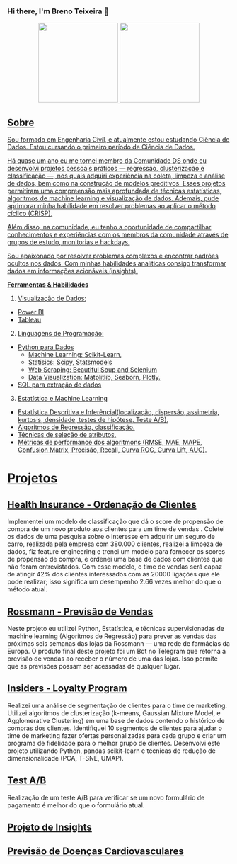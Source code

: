 ### Hi there, I'm Breno Teixeira 👋
<div align="center">
<a href="https://github.com/BrenoTeixeira">
<img height="180em" src="https://github-readme-stats.vercel.app/api?username=BrenoTeixeira&show_icons=true&theme=gruvbox"
/>
<img  height="180em"                                   
src="https://github-readme-stats.vercel.app/api/top-langs/?username=BrenoTeixeira&theme=gruvbox&layout=compact"
/>                      
</div>

## Sobre
Sou formado em Engenharia Civil, e atualmente estou estudando Ciência de Dados. Estou cursando o primeiro período de Ciência de Dados.

Há quase um ano eu me tornei membro da Comunidade DS onde eu desenvolvi projetos pessoais práticos — regressão, clusterização e classificação —, nos quais adquiri experiência na coleta, limpeza e análise de dados, bem como na construção de modelos preditivos. Esses projetos permitiram uma compreensão mais aprofundada de técnicas estatísticas, algoritmos de machine learning e visualização de dados. Ademais, pude aprimorar minha habilidade em resolver problemas ao aplicar o método cíclico (CRISP). 

Além disso, na comunidade, eu tenho a oportunidade de compartilhar conhecimentos e experiências com os membros da comunidade através de grupos de estudo, monitorias e hackdays.

Sou apaixonado por resolver problemas complexos e encontrar padrões ocultos nos dados. Com minhas habilidades analíticas consigo transformar dados em informações acionáveis (insights).


**Ferramentas & Habilidades**

1. Visualização de Dados:
  - Power BI
  - Tableau
    
2. Linguagens de Programação:
  - Python para Dados
    - Machine Learning: Scikit-Learn,
    - Statisics: Scipy, Statsmodels
    - Web Scraping: Beautiful Soup and Selenium
    - Data Visualization: Matplitlib, Seaborn, Plotly.
  - SQL para extração de dados
    
3. Estatística e Machine Learning
  - Estatística Descritiva e Inferêncial(localização, dispersão, assimetria, kurtosis, densidade, testes de hipótese, Teste A/B).
  - Algoritmos de Regressão, classificação.
  - Técnicas de seleção de atributos.
  - Métricas de performance dos algoritmons (RMSE, MAE, MAPE, Confusion Matrix, Precisão, Recall, Curva ROC, Curva Lift, AUC).


# Projetos

## [Health Insurance - Ordenação de Clientes](https://github.com/BrenoTeixeira/health_insurance_ranking)

Implementei um modelo de classificação que dá o score de propensão de compra de um novo produto aos clientes para um time de vendas . Coletei os dados de uma pesquisa sobre o interesse em adquirir um seguro de carro, realizada pela empresa com 380.000  clientes, realizei a limpeza de dados, fiz feature engineering e trenei um modelo para fornecer os scores de propensão de compra, e ordenei uma base de dados com clientes que não foram entrevistados. Com esse modelo, o time de vendas será capaz de atingir 42% dos clientes interessados com as 20000 ligações que ele pode realizar; isso significa um desempenho 2.66 vezes melhor do que o método atual.

## [Rossmann - Previsão de Vendas](https://github.com/BrenoTeixeira/rossman-sales-prediction-project)

Neste projeto eu utilizei Python, Estatística, e técnicas supervisionadas de machine learning (Algoritmos de Regressão) para prever as vendas das próximas seis semanas das lojas da Rossmann — uma rede de farmácias da Europa. O produto final deste projeto foi um Bot no Telegram que retorna a previsão de vendas ao receber o número de uma das lojas. Isso permite que as previsões possam ser acessadas de qualquer lugar.

## [Insiders - Loyalty Program](https://github.com/BrenoTeixeira/insider_fidelity_program)

Realizei uma análise de segmentação de clientes para o time de marketing. Utilizei algoritmos de clusterização (k-means, Gaussian Mixture Model, e Agglomerative Clustering) em uma base de dados contendo o histórico de compras dos clientes. Identifiquei 10 segmentos de clientes para ajudar o time de marketing fazer ofertas personalizadas para cada grupo e criar um programa de fidelidade para o melhor grupo de clientes. Desenvolvi este projeto utilizando Python, pandas scikit-learn e técnicas de redução de dimensionalidade (PCA, T-SNE, UMAP).

## [Test A/B](https://github.com/BrenoTeixeira/test_AB_eletronic_house)

Realização de um teste A/B para verificar se um novo formulário de pagamento é melhor do que o formulário atual.

## [Projeto de Insights](https://github.com/BrenoTeixeira/house-rocket-insights-project)



## [Previsão de Doenças Cardiovasculares](https://github.com/BrenoTeixeira/cardio_catch_disease)

<!--
**BrenoTeixeira/BrenoTeixeira** is a ✨ _special_ ✨ repository because its `README.md` (this file) appears on your GitHub profile.

Here are some ideas to get you started:

- 🔭 I’m currently working on ...
- 🌱 I’m currently learning ...
- 👯 I’m looking to collaborate on ...
- 🤔 I’m looking for help with ...
- 💬 Ask me about ...
- 📫 How to reach me: ...
- 😄 Pronouns: ...
- ⚡ Fun fact: ...
-->
